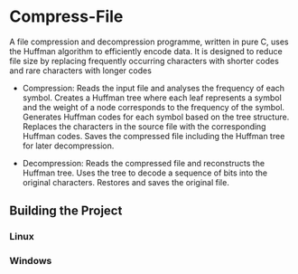 # Compress-File
A file compression and decompression programme, written in pure C, uses the Huffman algorithm to efficiently encode data. It is designed to reduce file size by replacing frequently occurring characters with shorter codes and rare characters with longer codes

* Compression:
Reads the input file and analyses the frequency of each symbol.
Creates a Huffman tree where each leaf represents a symbol and the weight of a node corresponds to the frequency of the symbol.
Generates Huffman codes for each symbol based on the tree structure.
Replaces the characters in the source file with the corresponding Huffman codes.
Saves the compressed file including the Huffman tree for later decompression.

* Decompression:
Reads the compressed file and reconstructs the Huffman tree.
Uses the tree to decode a sequence of bits into the original characters.
Restores and saves the original file.

## Building the Project
### Linux 

### Windows
